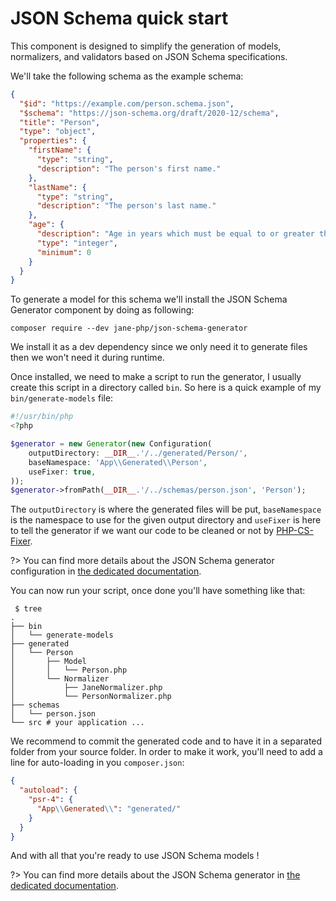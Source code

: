 # JSON Schema quick start

This component is designed to simplify the generation of models, normalizers, and validators based on JSON Schema
specifications.

We'll take the following schema as the example schema:
```json
{
  "$id": "https://example.com/person.schema.json",
  "$schema": "https://json-schema.org/draft/2020-12/schema",
  "title": "Person",
  "type": "object",
  "properties": {
    "firstName": {
      "type": "string",
      "description": "The person's first name."
    },
    "lastName": {
      "type": "string",
      "description": "The person's last name."
    },
    "age": {
      "description": "Age in years which must be equal to or greater than zero.",
      "type": "integer",
      "minimum": 0
    }
  }
}
```

To generate a model for this schema we'll install the JSON Schema Generator component by doing as following:
```shell
composer require --dev jane-php/json-schema-generator
```
We install it as a dev dependency since we only need it to generate files then we won't need it during runtime.

Once installed, we need to make a script to run the generator, I usually create this script in a directory called `bin`.
So here is a quick example of my `bin/generate-models` file:
```php
#!/usr/bin/php
<?php

$generator = new Generator(new Configuration(
    outputDirectory: __DIR__.'/../generated/Person/',
    baseNamespace: 'App\\Generated\\Person',
    useFixer: true,
));
$generator->fromPath(__DIR__.'/../schemas/person.json', 'Person');
```
The `outputDirectory` is where the generated files will be put, `baseNamespace` is the namespace to use for the given
output directory and `useFixer` is here to tell the generator if we want our code to be cleaned or not by 
[PHP-CS-Fixer](https://github.com/PHP-CS-Fixer/PHP-CS-Fixer).

?> You can find more details about the JSON Schema generator configuration in 
[the dedicated documentation](json-schema/generator.md#configuration).

You can now run your script, once done you'll have something like that:
```shell
 $ tree
.
├── bin
│   └── generate-models
├── generated
│   └── Person
│       ├── Model
│       │   └── Person.php
│       └── Normalizer
│           ├── JaneNormalizer.php
│           └── PersonNormalizer.php
├── schemas
│   └── person.json
└── src # your application ...
```

We recommend to commit the generated code and to have it in a separated folder from your source folder. In order to make
it work, you'll need to add a line for auto-loading in you `composer.json`:
```json
{
  "autoload": {
    "psr-4": {
      "App\\Generated\\": "generated/"
    }
  }
}
```

And with all that you're ready to use JSON Schema models !

?> You can find more details about the JSON Schema generator in [the dedicated documentation](json-schema/generator.md).
